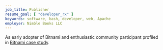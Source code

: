 ```yaml
---
job_title: Publisher
resume_goal: [ "developer_rx" ]
keywords: software, bash, developer, web, Apache
employer: Nimble Books LLC
---
```

As early adopter of Bitnami and enthusiastic community participant profiled in [Bitnami case study](https://blog.bitnami.com/2012/08/bitnami-customer-spotlight-nimble-books.html).